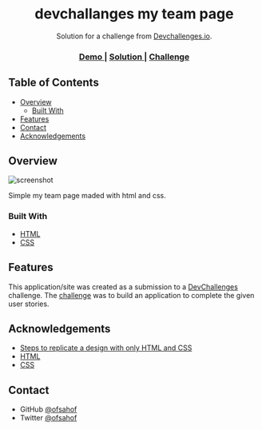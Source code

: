 <!-- Please update value in the {}  -->
<!-- maded by github/ofsahof -->

<h1 align="center">devchallanges my team page</h1>

<div align="center">
   Solution for a challenge from  <a href="http://devchallenges.io" target="_blank">Devchallenges.io</a>.
</div>

<div align="center">
  <h3>
    <a href="https://ee-camp-02.vercel.app">
      Demo
    </a>
    <span> | </span>
    <a href="https://github.com/ofsahof/eeCamp-02">
      Solution
    </a>
    <span> | </span>
    <a href="https://devchallenges.io/challenges/hhmesazsqgKXrTkYkt0U">
      Challenge
    </a>
  </h3>
</div>


## Table of Contents

- [Overview](#overview)
  - [Built With](#built-with)
- [Features](#features)
- [Contact](#contact)
- [Acknowledgements](#acknowledgements)


## Overview

![screenshot](https://i.imgur.com/xrZThsF.png)

Simple my team page maded with html and css.

### Built With


- [HTML](https://developer.mozilla.org/en-US/docs/Web/HTML)
- [CSS](https://developer.mozilla.org/en-US/docs/Web/CSS)

## Features


This application/site was created as a submission to a [DevChallenges](https://devchallenges.io/challenges) challenge. The [challenge](https://devchallenges.io/challenges/hhmesazsqgKXrTkYkt0U) was to build an application to complete the given user stories.


## Acknowledgements

- [Steps to replicate a design with only HTML and CSS](https://devchallenges-blogs.web.app/how-to-replicate-design/)
- [HTML](https://developer.mozilla.org/en-US/docs/Web/HTML)
- [CSS](https://developer.mozilla.org/en-US/docs/Web/CSS)

## Contact

- GitHub [@ofsahof](https://github.com/ofsahof})
- Twitter [@ofsahof](https://twitter.com/ofsahof)
